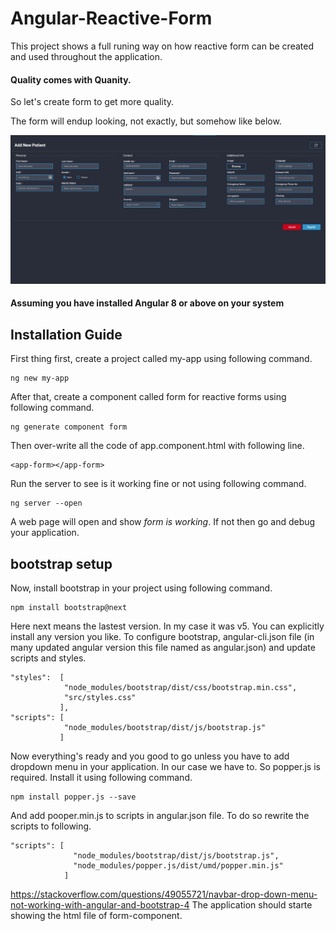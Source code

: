 # Angular-Reactive-Form

This project shows a full runing way on how reactive form can be created and used throughout the application.

#### Quality comes with Quanity.
So let's create form to get more quality.

The form will endup looking, not exactly, but somehow like below.

![](images/FormToCreate.jpeg)

#### Assuming you have installed Angular 8 or above on your system

## Installation Guide
First thing first, create a project called my-app using following command.

```
ng new my-app
```

After that, create a component called form for reactive forms using following command.

```
ng generate component form
```

Then over-write all the code of app.component.html with following line.

```
<app-form></app-form>
```

Run the server to see is it working fine or not using following command.

```
ng server --open
```

A web page will open and show _form is working_. If not then go and debug your application.

## bootstrap setup

Now, install bootstrap in your project using following command.

```
npm install bootstrap@next
```
Here next means the lastest version. In my case it was v5. You can explicitly install any version you like.
To configure bootstrap, angular-cli.json file (in many updated angular version this file named as angular.json) and update scripts and styles.

```
"styles":  [
            "node_modules/bootstrap/dist/css/bootstrap.min.css",
            "src/styles.css"
           ],
"scripts": [
            "node_modules/bootstrap/dist/js/bootstrap.js"
           ]
```

Now everything's ready and you good to go unless you have to add dropdown menu in your application. In our case we have to. So popper.js is required. Install it using following command.

```
npm install popper.js --save
```
And add pooper.min.js to scripts in angular.json file. To do so rewrite the scripts to following.

```
"scripts": [
              "node_modules/bootstrap/dist/js/bootstrap.js",
              "node_modules/popper.js/dist/umd/popper.min.js"
            ]
```


https://stackoverflow.com/questions/49055721/navbar-drop-down-menu-not-working-with-angular-and-bootstrap-4
The application should starte showing the html file of form-component.
